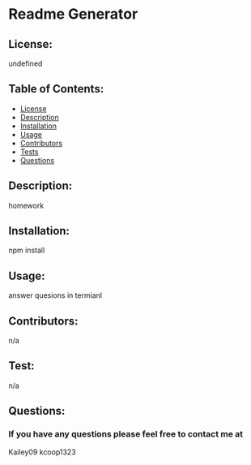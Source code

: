 
  # Readme Generator

  ## License:
  undefined

  



  ## Table of Contents:
  - [License](#license)
  - [Description](#description)
  - [Installation](#installation)
  - [Usage](#usage)
  - [Contributors](#contributors)
  - [Tests](#tests)
  - [Questions](#questions)

  ## Description:
   homework

  ## Installation:
   npm install

  ## Usage:
  answer quesions in termianl

  ## Contributors:
  n/a

  ## Test: 
  n/a

  ## Questions:
  ### If you have any questions please feel free to contact me at
  Kailey09
   kcoop1323


  

